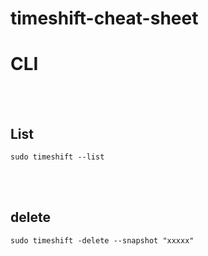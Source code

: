 # timeshift-cheat-sheet


# CLI

<br><br>

## List
```shell
sudo timeshift --list
```

<br><br>

## delete
```shell
sudo timeshift -delete --snapshot "xxxxx"
```
